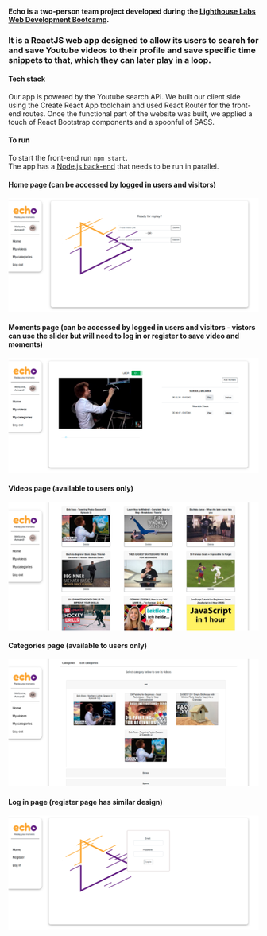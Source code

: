 #### Echo is a two-person team project developed during the [Lighthouse Labs Web Development Bootcamp](https://www.lighthouselabs.ca/en/web-development-bootcamp).

### It is a ReactJS web app designed to allow its users to search for and save Youtube videos to their profile and save specific time snippets to that, which they can later play in a loop.

#### Tech stack

Our app is powered by the Youtube search API​. We built our client side using the Create React App toolchain and used React Router for the front-end routes.
Once the functional part of the website was built, we applied a touch of React Bootstrap components and a spoonful of SASS.

#### To run
To start the front-end run `npm start`.</br>
The app has a [Node.js back-end](https://github.com/nataliaCodes/echo/tree/main) that needs to be run in parallel. 

#### Home page (can be accessed by logged in users and visitors)
![home-page](https://github.com/nataliaCodes/echo-front-end/blob/main/public/screenshots/Echo-home.png)

#### Moments page (can be accessed by logged in users and visitors - vistors can use the slider but will need to log in or register to save video and moments)
![moments-page](https://github.com/nataliaCodes/echo-front-end/blob/main/public/screenshots/Echo-moments.png)

#### Videos page (available to users only)
![videos-page](https://github.com/nataliaCodes/echo-front-end/blob/main/public/screenshots/Echo-videos.png)

#### Categories page (available to users only)
![categories-page](https://github.com/nataliaCodes/echo-front-end/blob/main/public/screenshots/Echo-categories.png)

#### Log in page (register page has similar design)
![login-page](https://github.com/nataliaCodes/echo-front-end/blob/main/public/screenshots/Echo-login.png)
